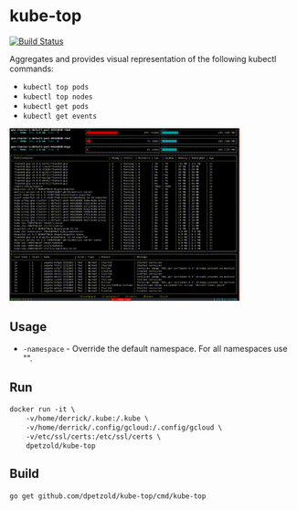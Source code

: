 kube-top
========

[![Build Status](https://circleci.com/gh/dpetzold/kube-top.svg?style=svg)](https://circleci.com/gh/dpetzold/kube-top)

Aggregates and provides visual representation of the following kubectl commands:

* `kubectl top pods`
* `kubectl top nodes`
* `kubectl get pods`
* `kubectl get events`

<img src="./_img/demo.gif" width="80%">

## Usage

* `-namespace` - Override the default namespace. For all namespaces use "".

## Run
```
docker run -it \
    -v/home/derrick/.kube:/.kube \
    -v/home/derrick/.config/gcloud:/.config/gcloud \
    -v/etc/ssl/certs:/etc/ssl/certs \
    dpetzold/kube-top
```

## Build
```
go get github.com/dpetzold/kube-top/cmd/kube-top
```
